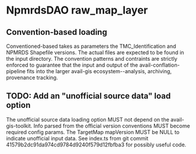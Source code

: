 # NpmrdsDAO raw_map_layer

## Convention-based loading

Conventioned-based takes as parameters the TMC_Identification
and NPMRDS Shapefile versions.
The actual files are expected to be found in the input directory.
The convention patterns and contraints are strictly enforced to guarantee that the
input and output of the avail-conflation-pipeline fits into the larger
avail-gis ecosystem--analysis, archiving, provenance tracking.

## TODO: Add an "unofficial source data" load option

The unofficial source data loading option MUST not depend on the avail-gis-toolkit.
Info parsed from the official version conventions MUST become required config params.
The TargetMap mapVersion MUST be NULL to indicate unofficial input data.
See index.ts from git commit 41579b2dc91da974cd9784d9240f579d12fbfba3
for possibly useful code.
